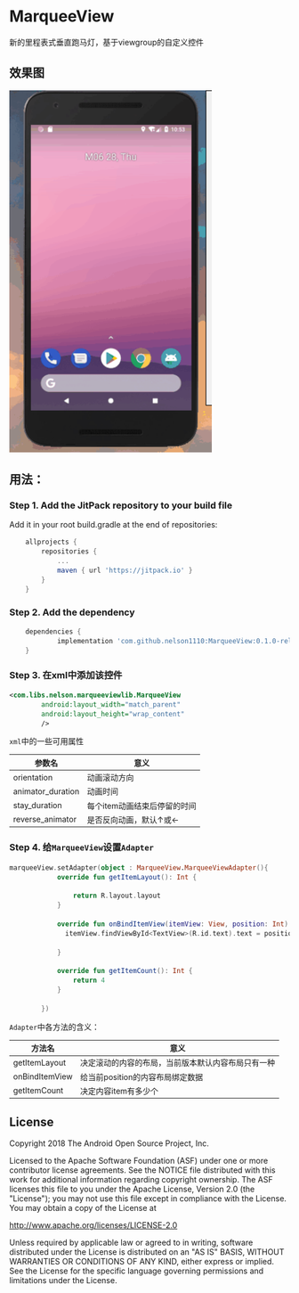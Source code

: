 # MarqueeView
新的里程表式垂直跑马灯，基于viewgroup的自定义控件

## 效果图
<img src="./images/20180628.gif" height="650"/>

## 用法：
### Step 1. Add the JitPack repository to your build file

Add it in your root build.gradle at the end of repositories:
```groovy
    allprojects {
		repositories {
			...
			maven { url 'https://jitpack.io' }
		}
	}
```
	
### Step 2. Add the dependency
```groovy
	dependencies {
	        implementation 'com.github.nelson1110:MarqueeView:0.1.0-release'
	}
```
### Step 3. 在xml中添加该控件
```xml
<com.libs.nelson.marqueeviewlib.MarqueeView
        android:layout_width="match_parent"
        android:layout_height="wrap_content"
        />
```
 `xml`中的一些可用属性
 
| 参数名 | 意义 | 
| - | - |
| orientation | 动画滚动方向|
| animator_duration | 动画时间 |
| stay_duration | 每个item动画结束后停留的时间 |
| reverse_animator | 是否反向动画，默认↑或← |

### Step 4. 给`MarqueeView`设置`Adapter`
```kotlin
marqueeView.setAdapter(object : MarqueeView.MarqueeViewAdapter(){
            override fun getItemLayout(): Int {

                return R.layout.layout
            }

            override fun onBindItemView(itemView: View, position: Int) {
              itemView.findViewById<TextView>(R.id.text).text = position.toString()

            }

            override fun getItemCount(): Int {
                return 4
            }

        })
```
`Adapter`中各方法的含义：

| 方法名 | 意义 | 
| - | - |
| getItemLayout | 决定滚动的内容的布局，当前版本默认内容布局只有一种|
| onBindItemView | 给当前position的内容布局绑定数据 |
| getItemCount | 决定内容item有多少个 |

License
-------

Copyright 2018 The Android Open Source Project, Inc.

Licensed to the Apache Software Foundation (ASF) under one or more contributor
license agreements.  See the NOTICE file distributed with this work for
additional information regarding copyright ownership.  The ASF licenses this
file to you under the Apache License, Version 2.0 (the "License"); you may not
use this file except in compliance with the License.  You may obtain a copy of
the License at

http://www.apache.org/licenses/LICENSE-2.0

Unless required by applicable law or agreed to in writing, software
distributed under the License is distributed on an "AS IS" BASIS, WITHOUT
WARRANTIES OR CONDITIONS OF ANY KIND, either express or implied.  See the
License for the specific language governing permissions and limitations under
the License.